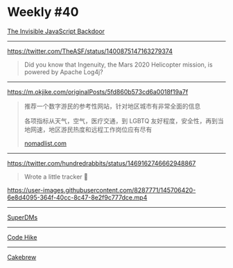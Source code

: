 # Weekly #40

[The Invisible JavaScript Backdoor](https://css-tricks.com/the-invisible-javascript-backdoor/)

---

https://twitter.com/TheASF/status/1400875147163279374

> Did you know that Ingenuity, the Mars 2020 Helicopter mission, is powered by Apache Log4j?

---

https://m.okjike.com/originalPosts/5fd860b573cd6a0018f19a7f

> 推荐一个数字游民的参考性网站，针对地区城市有非常全面的信息
>
> 各项指标从天气，空气，医疗交通，到 LGBTQ 友好程度，安全性，再到当地网速，地区游民热度和远程工作岗位应有尽有
>
> [nomadlist.com](https://nomadlist.com/)

---

https://twitter.com/hundredrabbits/status/1469162746662948867

> Wrote a little tracker 🎹

https://user-images.githubusercontent.com/8287771/145706420-6e8d4095-364f-40cc-8c47-8e2f9c777dce.mp4

---

[SuperDMs](https://www.superdms.app/)

---

[Code Hike](https://codehike.org/)

---

[Cakebrew](https://www.cakebrew.com/)
